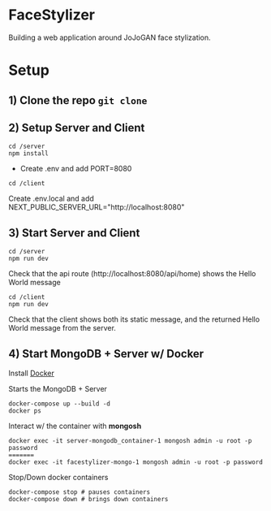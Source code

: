 # FaceStylizer
Building a web application around JoJoGAN face stylization.

# Setup 
## 1) Clone the repo ```git clone```
## 2) Setup Server and Client
```
cd /server
npm install
```
- Create .env and add PORT=8080

```
cd /client
```
Create .env.local and add NEXT_PUBLIC_SERVER_URL="http://localhost:8080"

## 3) Start Server and Client
```
cd /server
npm run dev
```
Check that the api route (http://localhost:8080/api/home) shows the Hello World message

```
cd /client
npm run dev
```
Check that the client shows both its static message, and the returned Hello World message from the server.

## 4) Start MongoDB + Server w/ Docker
Install [Docker](https://docs.docker.com/compose/install/)

Starts the MongoDB + Server
```
docker-compose up --build -d
docker ps
```

Interact w/ the container with <strong>mongosh</strong>
```
docker exec -it server-mongodb_container-1 mongosh admin -u root -p password
=======
docker exec -it facestylizer-mongo-1 mongosh admin -u root -p password
```

Stop/Down docker containers
```
docker-compose stop # pauses containers
docker-compose down # brings down containers
```

